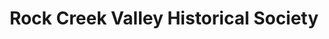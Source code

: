 ---
layout: repo
title: "Rock Creek Valley Historical Society"
id: 26274
permalink: repos/26274/
---